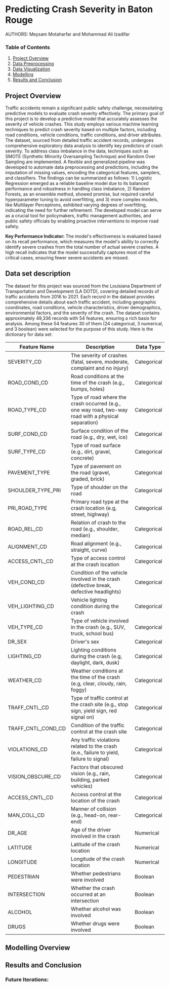 Predicting Crash Severity in Baton Rouge  
================================================

AUTHORS: Meysam Motaharfar and Mohammad Ali Izadifar

### Table of Contents
1. [Project Overview](#project-overview)
2. [Data Preprocessing](#data-gathering-and-preprocessing)
3. [Data Visualization](#data-visualization)
5. [Modelling](#modelling-overview)
6. [Results and Conclusion](#results-and-conclusion)

## Project Overview

Traffic accidents remain a significant public safety challenge, necessitating predictive models to evaluate crash severity effectively. The primary goal of this project is to develop a predictive model that accurately assesses the severity of vehicle crashes. This study employs various machine learning techniques to predict crash severity based on multiple factors, including road conditions, vehicle conditions, traffic conditions, and driver attributes. The dataset, sourced from detailed traffic accident records, undergoes comprehensive exploratory data analysis to identify key predictors of crash severity. To address class imbalance in the data, techniques such as SMOTE (Synthetic Minority Oversampling Technique) and Random Over Sampling are implemented. A flexible and generalized pipeline was developed to automate data preprocessing and predictions, including the imputation of missing values, encoding the categorical features, samplers, and classifiers. The findings can be summarized as follows: 1) Logistic Regression emerged as a reliable baseline model due to its balanced performance and robustness in handling class imbalance, 2) Random Forests, as an ensemble method, showed promise, but required careful hyperparameter tuning to avoid overfitting, and 3) more complex models, like Multilayer Perceptrons, exhibited varying degrees of overfitting, indicating the need for further refinement. The developed model can serve as a crucial tool for policymakers, traffic management authorities, and public safety officials by enabling proactive interventions to improve road safety.

<b> Key Performance Indicator: </b>
The model's effectiveness is evaluated based on its recall performance, which measures the model's ability to correctly identify severe crashes from the total number of actual severe crashes. A high recall indicates that the model successfully captures most of the critical cases, ensuring fewer severe accidents are missed.

## Data set description

The dataset for this project was sourced from the Louisiana Department of Transportation and Development (LA DOTD), covering detailed records of traffic accidents from 2016 to 2021. Each record in the dataset provides comprehensive details about each traffic accident, including geographic coordinates, road conditions, vehicle characteristics, driver demographics, environmental factors, and the severity of the crash. The dataset contains approximately 49,336 records with 54 features, ensuring a rich basis for analysis. Among these 54 features 30 of them (24 categorical, 3 numerical, and 3 boolean) were selected for the purpose of this study. Here is the dictionary for data set: 

| Feature Name        | Description                                                    | Data Type   |
|---------------------|----------------------------------------------------------------|-------------|
| SEVERITY_CD         | The severity of crashes (fatal, severe, moderate, complaint and no injury)                             | Categorical |
| ROAD_COND_CD        | Road conditions at the time of the crash (e.g., bumps, holes)                      | Categorical |
| ROAD_TYPE_CD        | Type of road where the crash occurred (e.g., one way road, two-way road with a physical separation)                         | Categorical |
| SURF_COND_CD        | Surface condition of the road (e.g., dry, wet, ice)                               | Categorical |
| SURF_TYPE_CD        | Type of road surface (e.g., dirt, gravel, concrete)                                          | Categorical |
| PAVEMENT_TYPE       | Type of pavement on the road (gravel, graded, brick)                                  | Categorical |
| SHOULDER_TYPE_PRI   | Type of shoulder on the road                                   | Categorical |
| PRI_ROAD_TYPE       | Primary road type at the crash location (e.g, street, highway)                       | Categorical |
| ROAD_REL_CD         | Relation of crash to the road (e.g., shoulder, median)                 | Categorical |
| ALIGNMENT_CD        | Road alignment (e.g., straight, curve)                         | Categorical |
| ACCESS_CNTL_CD      | Type of access control at the crash location                   | Categorical |
| VEH_COND_CD         | Condition of the vehicle involved in the crash (defective break, defective headlights)                | Categorical |
| VEH_LIGHTING_CD     | Vehicle lighting condition during the crash                    | Categorical |
| VEH_TYPE_CD         | Type of vehicle involved in the crash (e.g., SUV, truck, school bus)                         | Categorical |
| DR_SEX              | Driver's sex                                                   | Categorical |
| LIGHTING_CD         | Lighting conditions during the crash (e.g, daylight, dark, dusk)                          | Categorical |
| WEATHER_CD          | Weather conditions at the time of the crash (e.g, clear, cloudy, rain, foggy)                  | Categorical |
| TRAFF_CNTL_CD       | Type of traffic control at the crash site (e.g., stop sign, yield sign, red signal on)                     | Categorical |
| TRAFF_CNTL_COND_CD  | Condition of the traffic control at the crash site             | Categorical |
| VIOLATIONS_CD       | Any traffic violations related to the crash (e.e., failure to yield, failure to signal)                    | Categorical |
| VISION_OBSCURE_CD   | Factors that obscured vision (e.g., rain, building, parked vehicles)            | Categorical |
| ACCESS_CNTL_CD      | Access control at the location of the crash                    | Categorical |
| MAN_COLL_CD         | Manner of collision (e.g., head-on, rear-end)                  | Categorical |
| DR_AGE              | Age of the driver involved in the crash                        | Numerical   |
| LATITUDE            | Latitude of the crash location                                 | Numerical   |
| LONGITUDE           | Longitude of the crash location                                | Numerical   |
| PEDESTRIAN          | Whether pedestrians were involved                              | Boolean     |
| INTERSECTION        | Whether the crash occurred at an intersection                  | Boolean |
| ALCOHOL             | Whether alcohol was involved                                   | Boolean     |
| DRUGS               | Whether drugs were involved                                    | Boolean     |


## Modelling Overview


## Results and Conclusion 


### Future Iterations:



